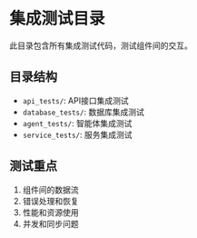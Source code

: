 # 集成测试目录

此目录包含所有集成测试代码，测试组件间的交互。

## 目录结构

- `api_tests/`: API接口集成测试
- `database_tests/`: 数据库集成测试
- `agent_tests/`: 智能体集成测试
- `service_tests/`: 服务集成测试

## 测试重点

1. 组件间的数据流
2. 错误处理和恢复
3. 性能和资源使用
4. 并发和同步问题